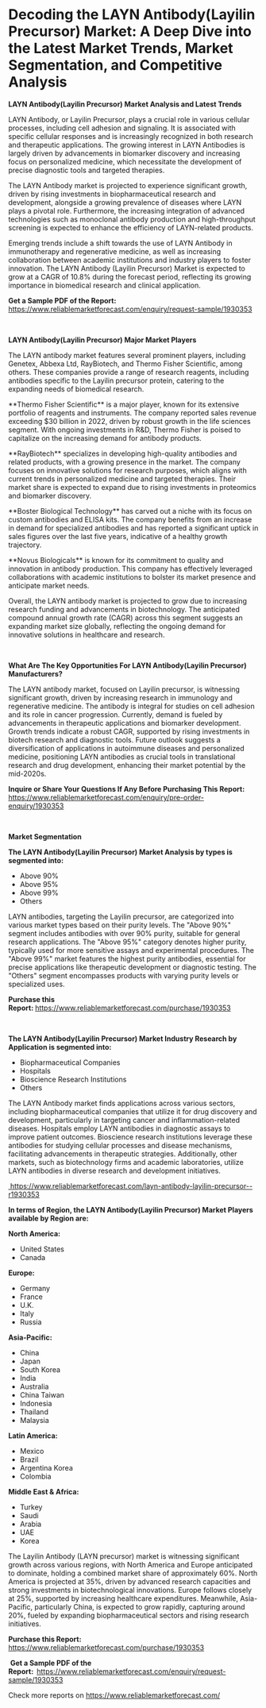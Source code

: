 <p><h1>Decoding the LAYN Antibody(Layilin Precursor) Market: A Deep Dive into the Latest Market Trends, Market Segmentation, and Competitive Analysis</h1></p><p><strong>LAYN Antibody(Layilin Precursor) Market Analysis and Latest Trends</strong></p>
<p><p>LAYN Antibody, or Layilin Precursor, plays a crucial role in various cellular processes, including cell adhesion and signaling. It is associated with specific cellular responses and is increasingly recognized in both research and therapeutic applications. The growing interest in LAYN Antibodies is largely driven by advancements in biomarker discovery and increasing focus on personalized medicine, which necessitate the development of precise diagnostic tools and targeted therapies.</p><p>The LAYN Antibody market is projected to experience significant growth, driven by rising investments in biopharmaceutical research and development, alongside a growing prevalence of diseases where LAYN plays a pivotal role. Furthermore, the increasing integration of advanced technologies such as monoclonal antibody production and high-throughput screening is expected to enhance the efficiency of LAYN-related products.</p><p>Emerging trends include a shift towards the use of LAYN Antibody in immunotherapy and regenerative medicine, as well as increasing collaboration between academic institutions and industry players to foster innovation. The LAYN Antibody (Layilin Precursor) Market is expected to grow at a CAGR of 10.8% during the forecast period, reflecting its growing importance in biomedical research and clinical application.</p></p>
<p><strong>Get a Sample PDF of the Report:&nbsp;</strong> <a href="https://www.reliablemarketforecast.com/enquiry/request-sample/1930353?utm_campaign=1110&utm_medium=2&utm_source=Github&utm_content=ia&utm_term=16012025&utm_id=layn-antibodylayilin-precursor">https://www.reliablemarketforecast.com/enquiry/request-sample/1930353</a></p>
<p>&nbsp;</p>
<p><strong>LAYN Antibody(Layilin Precursor) Major Market Players</strong></p>
<p><p>The LAYN antibody market features several prominent players, including Genetex, Abbexa Ltd, RayBiotech, and Thermo Fisher Scientific, among others. These companies provide a range of research reagents, including antibodies specific to the Layilin precursor protein, catering to the expanding needs of biomedical research.</p><p>**Thermo Fisher Scientific** is a major player, known for its extensive portfolio of reagents and instruments. The company reported sales revenue exceeding $30 billion in 2022, driven by robust growth in the life sciences segment. With ongoing investments in R&D, Thermo Fisher is poised to capitalize on the increasing demand for antibody products.</p><p>**RayBiotech** specializes in developing high-quality antibodies and related products, with a growing presence in the market. The company focuses on innovative solutions for research purposes, which aligns with current trends in personalized medicine and targeted therapies. Their market share is expected to expand due to rising investments in proteomics and biomarker discovery.</p><p>**Boster Biological Technology** has carved out a niche with its focus on custom antibodies and ELISA kits. The company benefits from an increase in demand for specialized antibodies and has reported a significant uptick in sales figures over the last five years, indicative of a healthy growth trajectory.</p><p>**Novus Biologicals** is known for its commitment to quality and innovation in antibody production. This company has effectively leveraged collaborations with academic institutions to bolster its market presence and anticipate market needs.</p><p>Overall, the LAYN antibody market is projected to grow due to increasing research funding and advancements in biotechnology. The anticipated compound annual growth rate (CAGR) across this segment suggests an expanding market size globally, reflecting the ongoing demand for innovative solutions in healthcare and research.</p></p>
<p>&nbsp;</p>
<p><strong>What Are The Key Opportunities For LAYN Antibody(Layilin Precursor) Manufacturers?</strong></p>
<p><p>The LAYN antibody market, focused on Layilin precursor, is witnessing significant growth, driven by increasing research in immunology and regenerative medicine. The antibody is integral for studies on cell adhesion and its role in cancer progression. Currently, demand is fueled by advancements in therapeutic applications and biomarker development. Growth trends indicate a robust CAGR, supported by rising investments in biotech research and diagnostic tools. Future outlook suggests a diversification of applications in autoimmune diseases and personalized medicine, positioning LAYN antibodies as crucial tools in translational research and drug development, enhancing their market potential by the mid-2020s.</p></p>
<p><strong>Inquire or Share Your Questions If Any Before Purchasing This Report:</strong> <a href="https://www.reliablemarketforecast.com/enquiry/pre-order-enquiry/1930353?utm_campaign=1110&utm_medium=2&utm_source=Github&utm_content=ia&utm_term=16012025&utm_id=layn-antibodylayilin-precursor">https://www.reliablemarketforecast.com/enquiry/pre-order-enquiry/1930353</a></p>
<p>&nbsp;</p>
<p><strong>Market Segmentation</strong></p>
<p><strong>The LAYN Antibody(Layilin Precursor) Market Analysis by types is segmented into:</strong></p>
<p><ul><li>Above 90%</li><li>Above 95%</li><li>Above 99%</li><li>Others</li></ul></p>
<p><p>LAYN antibodies, targeting the Layilin precursor, are categorized into various market types based on their purity levels. The "Above 90%" segment includes antibodies with over 90% purity, suitable for general research applications. The "Above 95%" category denotes higher purity, typically used for more sensitive assays and experimental procedures. The "Above 99%" market features the highest purity antibodies, essential for precise applications like therapeutic development or diagnostic testing. The "Others" segment encompasses products with varying purity levels or specialized uses.</p></p>
<p><strong>Purchase this Report:&nbsp;</strong><a href="https://www.reliablemarketforecast.com/purchase/1930353?utm_campaign=1110&utm_medium=2&utm_source=Github&utm_content=ia&utm_term=16012025&utm_id=layn-antibodylayilin-precursor">https://www.reliablemarketforecast.com/purchase/1930353</a></p>
<p>&nbsp;</p>
<p><strong>The LAYN Antibody(Layilin Precursor) Market Industry Research by Application is segmented into:</strong></p>
<p><ul><li>Biopharmaceutical Companies</li><li>Hospitals</li><li>Bioscience Research Institutions</li><li>Others</li></ul></p>
<p><p>The LAYN Antibody market finds applications across various sectors, including biopharmaceutical companies that utilize it for drug discovery and development, particularly in targeting cancer and inflammation-related diseases. Hospitals employ LAYN antibodies in diagnostic assays to improve patient outcomes. Bioscience research institutions leverage these antibodies for studying cellular processes and disease mechanisms, facilitating advancements in therapeutic strategies. Additionally, other markets, such as biotechnology firms and academic laboratories, utilize LAYN antibodies in diverse research and development initiatives.</p></p>
<p><a href="https://www.reliablemarketforecast.com/layn-antibody-layilin-precursor--r1930353?utm_campaign=1110&utm_medium=2&utm_source=Github&utm_content=ia&utm_term=16012025&utm_id=layn-antibodylayilin-precursor">&nbsp;https://www.reliablemarketforecast.com/layn-antibody-layilin-precursor--r1930353</a></p>
<p><strong>In terms of Region, the LAYN Antibody(Layilin Precursor) Market Players available by Region are:</strong></p>
<p>
    <p> <strong> North America: </strong>
        <ul>
            <li>United States</li>
            <li>Canada</li>
        </ul>
        </p> 
    <p> <strong> Europe: </strong>
        <ul>
            <li>Germany</li>
            <li>France</li>
            <li>U.K.</li>
            <li>Italy</li>
            <li>Russia</li>
        </ul>
        </p> 
    <p> <strong> Asia-Pacific: </strong>
        <ul>
            <li>China</li>
            <li>Japan</li>
            <li>South Korea</li>
            <li>India</li>
            <li>Australia</li>
            <li>China Taiwan</li>
            <li>Indonesia</li>
            <li>Thailand</li>
            <li>Malaysia</li>
        </ul>
        </p> 
    <p> <strong> Latin America: </strong>
        <ul>
            <li>Mexico</li>
            <li>Brazil</li>
            <li>Argentina Korea</li>
            <li>Colombia</li>
        </ul>
        </p> 
    <p> <strong> Middle East & Africa: </strong>
        <ul>
            <li>Turkey</li>
            <li>Saudi</li>
            <li>Arabia</li>
            <li>UAE</li>
            <li>Korea</li>
        </ul>
    </p>
    </p>
<p><p>The Layilin Antibody (LAYN precursor) market is witnessing significant growth across various regions, with North America and Europe anticipated to dominate, holding a combined market share of approximately 60%. North America is projected at 35%, driven by advanced research capacities and strong investments in biotechnological innovations. Europe follows closely at 25%, supported by increasing healthcare expenditures. Meanwhile, Asia-Pacific, particularly China, is expected to grow rapidly, capturing around 20%, fueled by expanding biopharmaceutical sectors and rising research initiatives.</p></p>
<p><strong>Purchase this Report: </strong><a href="https://www.reliablemarketforecast.com/purchase/1930353?utm_campaign=1110&utm_medium=2&utm_source=Github&utm_content=ia&utm_term=16012025&utm_id=layn-antibodylayilin-precursor">https://www.reliablemarketforecast.com/purchase/1930353</a></p>
<p>&nbsp;<strong>Get a Sample PDF of the Report:&nbsp;&nbsp;</strong><a href="https://www.reliablemarketforecast.com/enquiry/request-sample/1930353?utm_campaign=1110&utm_medium=2&utm_source=Github&utm_content=ia&utm_term=16012025&utm_id=layn-antibodylayilin-precursor">https://www.reliablemarketforecast.com/enquiry/request-sample/1930353</a></p>
<p><strong></strong></p>
<p>Check more reports on <a href="https://www.reliablemarketforecast.com/?utm_campaign=1110&utm_medium=2&utm_source=Github&utm_content=ia&utm_term=16012025&utm_id=layn-antibodylayilin-precursor">https://www.reliablemarketforecast.com/</a></p>
